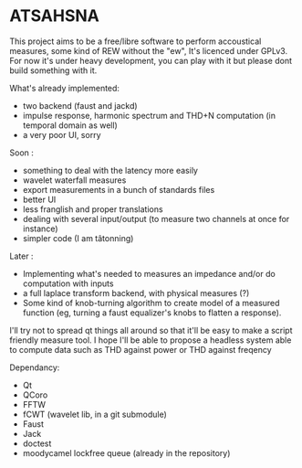 # ATSAHSNA

This project aims to be a free/libre software to perform accoustical measures, some kind of REW without the "ew",
It's licenced under GPLv3. For now it's under heavy development, you can play with it but please dont build something with it.

What's already implemented:
- two backend (faust and jackd)
- impulse response, harmonic spectrum and THD+N computation (in temporal domain as well)
- a very poor UI, sorry

Soon :
- something to deal with the latency more easily
- wavelet waterfall measures
- export measurements in a bunch of standards files
- better UI
- less franglish and proper translations
- dealing with several input/output (to measure two channels at once for instance)
- simpler code (I am tâtonning)

Later :
- Implementing what's needed to measures an impedance and/or do computation with inputs
- a full laplace transform backend, with physical measures (?)
- Some kind of knob-turning algorithm to create model of a measured function (eg, turning a faust equalizer's knobs to flatten a response).

I'll try not to spread qt things all around so that it'll be easy to make a script friendly measure tool.
I hope I'll be able to propose a headless system able to compute data such as THD against power or THD against freqency

Dependancy:
* Qt
* QCoro
* FFTW
* fCWT (wavelet lib, in a git submodule)
* Faust
* Jack
* doctest 
* moodycamel lockfree queue (already in the repository)


